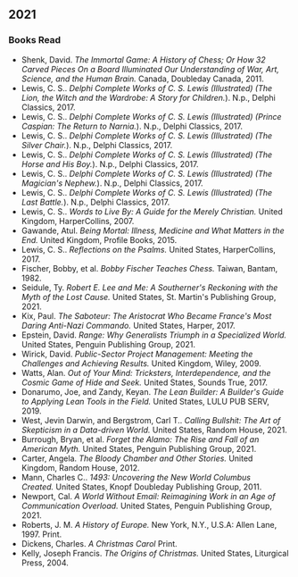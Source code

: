 ## 2021  

### Books Read  
 - Shenk, David. *The Immortal Game: A History of Chess; Or How 32 Carved Pieces On a Board Illuminated Our Understanding of War, Art, Science, and the Human Brain.* Canada, Doubleday Canada, 2011.  
 - Lewis, C. S.. *Delphi Complete Works of C. S. Lewis (Illustrated) (The Lion, the Witch and the Wardrobe: A Story for Children.*). N.p., Delphi Classics, 2017.  
 - Lewis, C. S.. *Delphi Complete Works of C. S. Lewis (Illustrated) (Prince Caspian: The Return to Narnia.*). N.p., Delphi Classics, 2017.  
 - Lewis, C. S.. *Delphi Complete Works of C. S. Lewis (Illustrated) (The Silver Chair.*). N.p., Delphi Classics, 2017.  
 - Lewis, C. S.. *Delphi Complete Works of C. S. Lewis (Illustrated) (The Horse and His Boy.*). N.p., Delphi Classics, 2017.  
 - Lewis, C. S.. *Delphi Complete Works of C. S. Lewis (Illustrated) (The Magician's Nephew.*). N.p., Delphi Classics, 2017.  
 - Lewis, C. S.. *Delphi Complete Works of C. S. Lewis (Illustrated) (The Last Battle.*). N.p., Delphi Classics, 2017.  
 - Lewis, C. S.. *Words to Live By: A Guide for the Merely Christian.* United Kingdom, HarperCollins, 2007.  
 - Gawande, Atul. *Being Mortal: Illness, Medicine and What Matters in the End.* United Kingdom, Profile Books, 2015.  
 - Lewis, C. S.. *Reflections on the Psalms.* United States, HarperCollins, 2017.  
 - Fischer, Bobby, et al. *Bobby Fischer Teaches Chess.* Taiwan, Bantam, 1982.  
 - Seidule, Ty. *Robert E. Lee and Me: A Southerner's Reckoning with the Myth of the Lost Cause.* United States, St. Martin's Publishing Group, 2021.  
 - Kix, Paul. *The Saboteur: The Aristocrat Who Became France's Most Daring Anti-Nazi Commando.* United States, Harper, 2017.  
 - Epstein, David. *Range: Why Generalists Triumph in a Specialized World.* United States, Penguin Publishing Group, 2021.  
 - Wirick, David. *Public-Sector Project Management: Meeting the Challenges and Achieving Results.* United Kingdom, Wiley, 2009.  
 - Watts, Alan. *Out of Your Mind: Tricksters, Interdependence, and the Cosmic Game of Hide and Seek.* United States, Sounds True, 2017.  
 - Donarumo, Joe, and Zandy, Keyan. *The Lean Builder: A Builder's Guide to Applying Lean Tools in the Field.* United States, LULU PUB SERV, 2019.  
 - West, Jevin Darwin, and Bergstrom, Carl T.. *Calling Bullshit: The Art of Skepticism in a Data-driven World.* United States, Random House, 2021.  
 - Burrough, Bryan, et al. *Forget the Alamo: The Rise and Fall of an American Myth.* United States, Penguin Publishing Group, 2021.  
 - Carter, Angela. *The Bloody Chamber and Other Stories.* United Kingdom, Random House, 2012.  
 - Mann, Charles C.. *1493: Uncovering the New World Columbus Created.* United States, Knopf Doubleday Publishing Group, 2011.  
 - Newport, Cal. *A World Without Email: Reimagining Work in an Age of Communication Overload.* United States, Penguin Publishing Group, 2021.
 - Roberts, J. M. *A History of Europe.* New York, N.Y., U.S.A: Allen Lane, 1997. Print.  
 - Dickens, Charles. *A Christmas Carol* Print.  
 - Kelly, Joseph Francis. *The Origins of Christmas.* United States, Liturgical Press, 2004.  
